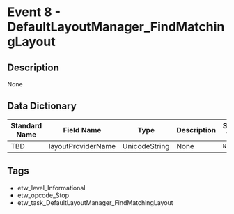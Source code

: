 # Event 8 - DefaultLayoutManager_FindMatchingLayout

## Description
None

## Data Dictionary
|Standard Name|Field Name|Type|Description|Sample Value|
|---|---|---|---|---|
|TBD|layoutProviderName|UnicodeString|None|`None`|

## Tags
* etw_level_Informational
* etw_opcode_Stop
* etw_task_DefaultLayoutManager_FindMatchingLayout